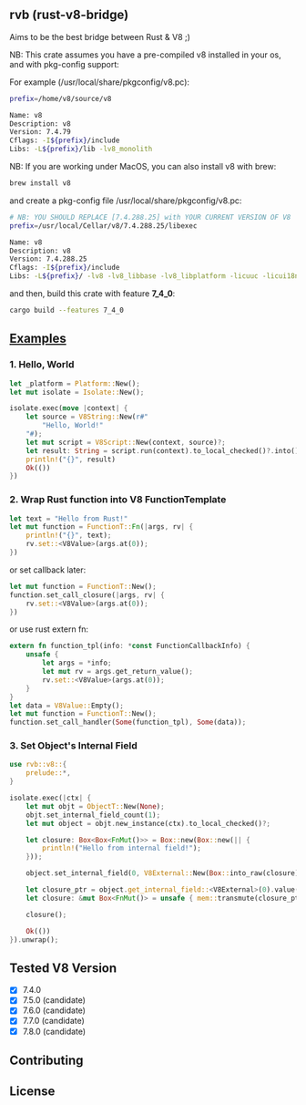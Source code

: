 ## rvb (rust-v8-bridge)

Aims to be the best bridge between Rust & V8 ;)

NB: This crate assumes you have a pre-compiled v8 installed in your os, and with pkg-config support:

For example (/usr/local/share/pkgconfig/v8.pc):

```sh
prefix=/home/v8/source/v8

Name: v8
Description: v8
Version: 7.4.79
Cflags: -I${prefix}/include
Libs: -L${prefix}/lib -lv8_monolith
```

NB: If you are working under MacOS, you can also install v8 with brew:

```sh
brew install v8
```
and create a pkg-config file /usr/local/share/pkgconfig/v8.pc:

```sh
# NB: YOU SHOULD REPLACE [7.4.288.25] with YOUR CURRENT VERSION OF V8
prefix=/usr/local/Cellar/v8/7.4.288.25/libexec

Name: v8
Description: v8
Version: 7.4.288.25
Cflags: -I${prefix}/include
Libs: -L${prefix}/ -lv8 -lv8_libbase -lv8_libplatform -licuuc -licui18n
```

and then, build this crate with feature **7_4_0**:

```sh
cargo build --features 7_4_0
```

## [Examples](./examples)

### 1. Hello, World

```rust
let _platform = Platform::New();
let mut isolate = Isolate::New();

isolate.exec(move |context| {
    let source = V8String::New(r#"
        "Hello, World!"
    "#);
    let mut script = V8Script::New(context, source)?;
    let result: String = script.run(context).to_local_checked()?.into();
    println!("{}", result)
    Ok(())
})
```

### 2. Wrap Rust function into V8 FunctionTemplate

```rust
let text = "Hello from Rust!"
let mut function = FunctionT::Fn(|args, rv| {
    println!("{}", text);
    rv.set::<V8Value>(args.at(0));
})
```

or set callback later:

```rust
let mut function = FunctionT::New();
function.set_call_closure(|args, rv| {
    rv.set::<V8Value>(args.at(0));
})
```

or use rust extern fn:

```rust
extern fn function_tpl(info: *const FunctionCallbackInfo) {
    unsafe {
        let args = *info;
        let mut rv = args.get_return_value();
        rv.set::<V8Value>(args.at(0));
    }
}
let data = V8Value::Empty();
let mut function = FunctionT::New();
function.set_call_handler(Some(function_tpl), Some(data));
```

### 3. Set Object's Internal Field

```rust
use rvb::v8::{
    prelude::*,
}

isolate.exec(|ctx| {
    let mut objt = ObjectT::New(None);
    objt.set_internal_field_count(1);
    let mut object = objt.new_instance(ctx).to_local_checked()?;

    let closure: Box<Box<FnMut()>> = Box::new(Box::new(|| {
        println!("Hello from internal field!");
    }));

    object.set_internal_field(0, V8External::New(Box::into_raw(closure) as *mut ::std::ffi::c_void));

    let closure_ptr = object.get_internal_field::<V8External>(0).value();
    let closure: &mut Box<FnMut()> = unsafe { mem::transmute(closure_ptr) };

    closure();

    Ok(())
}).unwrap();
```

## Tested V8 Version

- [x] 7.4.0
- [x] 7.5.0 (candidate)
- [x] 7.6.0 (candidate)
- [x] 7.7.0 (candidate)
- [x] 7.8.0 (candidate)

## Contributing

## License
